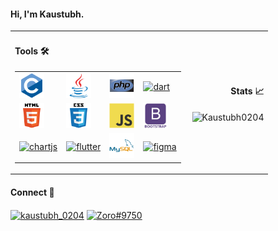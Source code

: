 <!-- ### Hi there 👋 -->

<!--
**Kaustubh0204/Kaustubh0204** is a ✨ _special_ ✨ repository because its `README.md` (this file) appears on your GitHub profile.

Here are some ideas to get you started:

- 🔭 I’m currently working on ...
- 🌱 I’m currently learning ...
- 👯 I’m looking to collaborate on ...
- 🤔 I’m looking for help with ...
- 💬 Ask me about ...
- 📫 How to reach me: ...
- 😄 Pronouns: ...
- ⚡ Fun fact: ...
-->

<h4 align="left">Hi, I'm Kaustubh.</h4>

<!-- ![alt text](https://raw.githubusercontent.com/Kaustubh0204/Kaustubh0204/main/kaustubh.png) -->

<table>
<tbody>
<tr>
<td>
  <h4>Tools 🛠️</h4>
<table>
<tbody>
<tr>
<td><img src="https://raw.githubusercontent.com/devicons/devicon/master/icons/c/c-original.svg" alt="c" width="40" height="40"/></td>
<td><a href="https://www.java.com" target="_blank"> <img src="https://raw.githubusercontent.com/devicons/devicon/master/icons/java/java-original.svg" alt="java" width="40" height="40"/> </a></td>
<td><a href="https://www.php.net" target="_blank"> <img src="https://raw.githubusercontent.com/devicons/devicon/master/icons/php/php-original.svg" alt="php" width="40" height="40"/> </a></td>
<td><a href="https://dart.dev" target="_blank"> <img src="https://www.vectorlogo.zone/logos/dartlang/dartlang-icon.svg" alt="dart" width="40" height="40"/></td>
</tr>
<tr>
<td><a href="https://www.w3.org/html/" target="_blank"> <img src="https://raw.githubusercontent.com/devicons/devicon/master/icons/html5/html5-original-wordmark.svg" alt="html5" width="40" height="40"/> </a></td>
<td><a href="https://www.w3schools.com/css/" target="_blank"> <img src="https://raw.githubusercontent.com/devicons/devicon/master/icons/css3/css3-original-wordmark.svg" alt="css3" width="40" height="40"/> </a></td>
<td><a href="https://developer.mozilla.org/en-US/docs/Web/JavaScript" target="_blank"> <img src="https://raw.githubusercontent.com/devicons/devicon/master/icons/javascript/javascript-original.svg" alt="javascript" width="40" height="40"/> </a></td>
<td><a href="https://getbootstrap.com" target="_blank"> <img src="https://raw.githubusercontent.com/devicons/devicon/master/icons/bootstrap/bootstrap-plain-wordmark.svg" alt="bootstrap" width="40" height="40"/> </a></td>
</tr>
<tr>
<td><a href="https://www.chartjs.org" target="_blank"> <img src="https://www.chartjs.org/media/logo-title.svg" alt="chartjs" width="40" height="40"/> </a></td>
<td><a href="https://flutter.dev" target="_blank"> <img src="https://www.vectorlogo.zone/logos/flutterio/flutterio-icon.svg" alt="flutter" width="40" height="40"/> </a></td>
<td><a href="https://www.mysql.com/" target="_blank"> <img src="https://raw.githubusercontent.com/devicons/devicon/master/icons/mysql/mysql-original-wordmark.svg" alt="mysql" width="40" height="40"/> </a></td>
<td><a href="https://www.figma.com/" target="_blank"> <img src="https://www.vectorlogo.zone/logos/figma/figma-icon.svg" alt="figma" width="40" height="40"/> </a></td>
</tr>
</tbody>
</table>
</td>
<td>
  <h4 align="right">&nbsp;Stats 📈</h4>
  <p>&nbsp;<img align="right" src="https://github-readme-stats.vercel.app/api?username=Kaustubh0204&show_icons=true&theme=radical" alt="Kaustubh0204" /></p>
</td>
</tr>
</tbody>
</table>

<h4 align="left">Connect 🔗</h4>
<p align="left">
<a href="https://instagram.com/kaustubh_0204" target="blank"><img align="center" src="https://raw.githubusercontent.com/rahuldkjain/github-profile-readme-generator/master/src/images/icons/Social/instagram.svg" alt="kaustubh_0204" height="30" width="40" /></a>
<a href="https://discord.gg/fQZe3Dz" target="blank"><img align="center" src="https://raw.githubusercontent.com/rahuldkjain/github-profile-readme-generator/master/src/images/icons/Social/discord.svg" alt="Zoro#9750" height="30" width="40" /></a>
</p>
